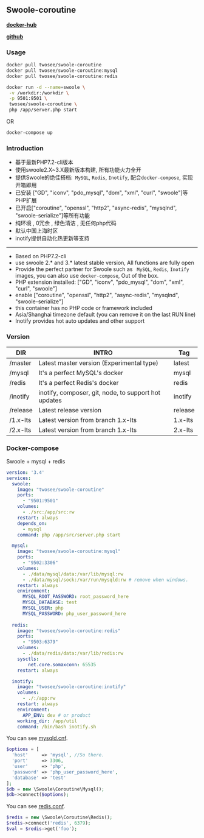 ## Swoole-coroutine

[**docker-hub**](https://hub.docker.com/r/twosee/swoole-coroutine/) 

[**github**](https://github.com/twose/swoole-coroutine-docker)

### Usage

```Bash
docker pull twosee/swoole-coroutine
docker pull twosee/swoole-coroutine:mysql
docker pull twosee/swoole-coroutine:redis
```
```Bash
docker run -d --name=swoole \
 -v /workdir:/workdir \
 -p 9501:9501 \
 twosee/swoole-coroutine \
 php /app/server.php start
```
OR
```Bash
docker-compose up
```
### Introduction

- 基于最新PHP7.2-cli版本
- 使用swoole2.X~3.X最新版本构建, 所有功能火力全开
- 提供Swoole的绝佳搭档:` MySQL`, `Redis`, `Inotify`, 配合`docker-compose`, 实现开箱即用
- 已安装 ["GD", "iconv", "pdo_mysql", "dom", "xml", "curl", "swoole"]等PHP扩展
- 已开启["coroutine", "openssl", "http2", "async-redis", "mysqlnd", "swoole-serialize"]等所有功能
- 纯环境 , 0冗余 , 绿色清洁 , 无任何php代码
- 默认中国上海时区
- inotify提供自动化热更新等支持

---

- Based on PHP7.2-cli
- use swoole 2.* and 3.* latest stable version, All functions are fully open
- Provide the perfect partner for Swoole such as ` MySQL`, `Redis`, `Inotify` images, you can also use `docker-compose`, Out of the box.
- PHP extension installed: ["GD", "iconv", "pdo_mysql", "dom", "xml", "curl", "swoole"]
- enable ["coroutine", "openssl", "http2", "async-redis", "mysqlnd", "swoole-serialize"]
- this container has no PHP code or framework included
- Asia/Shanghai timezone default (you can remove it on the last RUN line)
- Inotify provides hot auto updates and other support

### Version

| DIR      | INTRO                                                | Tag     |
| -------- | ---------------------------------------------------- | ------- |
| /master  | Latest master version (Experimental type)            | latest  |
| /mysql   | It's a perfect MySQL's docker                        | mysql   |
| /redis   | It's a perfect Redis's docker                        | redis   |
| /inotify | inotify, composer, git, node, to support hot updates | inotify |
| /release | Latest release version                               | release |
| /1.x-lts | Latest version from branch 1.x-lts                   | 1.x-lts |
| /2.x-lts | Latest version from branch 1.x-lts                   | 2.x-lts |

### Docker-compose

Swoole + mysql + redis

```yaml
version: '3.4'
services:
  swoole:
    image: "twosee/swoole-coroutine"
    ports:
      - "9501:9501"
    volumes:
      - ./src:/app/src:rw
    restart: always
    depends_on:
      - mysql
    command: php /app/src/server.php start

  mysql:
    image: "twosee/swoole-coroutine:mysql"
    ports:
      - "9502:3306"
    volumes:
      - ./data/mysql/data:/var/lib/mysql:rw
      - ./data/mysql/sock:/var/run/mysqld:rw # remove when windows.
    restart: always
    environment:
      MYSQL_ROOT_PASSWORD: root_password_here
      MYSQL_DATABASE: test
      MYSQL_USER: php
      MYSQL_PASSWORD: php_user_password_here
    
  redis:
    image: "twosee/swoole-coroutine:redis"
    ports:
      - "9503:6379"
    volumes:
      - ./data/redis/data:/var/lib/redis:rw
    sysctls:
        net.core.somaxconn: 65535
    restart: always

  inotify:
    image: "twosee/swoole-coroutine:inotify"
    volumes:
      - ./:/app:rw
    restart: always
    environment:
      APP_ENV: dev # or product
    working_dir: /app/util
    command: /bin/bash inotify.sh
```
You can see [mysqld.cnf](https://github.com/twose/swoole-coroutine-docker/tree/master/mysql).

```php
$options = [
  'host'     => 'mysql', //So there.
  'port'     => 3306,
  'user'     => 'php',
  'password' => 'php_user_password_here',
  'database' => 'test'
];
$db = new \Swoole\Coroutine\Mysql();
$db->connect($options);
```
You can see [redis.conf](https://github.com/twose/swoole-coroutine-docker/tree/master/redis).
```php
$redis = new \Swoole\Coroutine\Redis();
$redis->connect('redis', 6379);
$val = $redis->get('foo');
```
